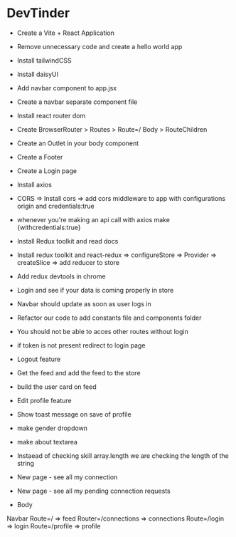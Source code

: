 
# DevTinder

- Create a Vite + React Application
- Remove unnecessary code and create a hello world app
- Install tailwindCSS
- Install daisyUI
- Add navbar component to app.jsx
- Create a navbar separate component file
- Install react router dom
- Create BrowserRouter > Routes > Route=/ Body > RouteChildren
- Create an Outlet in your body component
- Create a Footer
- Create a Login page 
- Install axios
- CORS => Install cors => add cors middleware to app with configurations origin and credentials:true 
- whenever you're making an api call with axios make {withcredentials:true}
- Install Redux toolkit and read docs
- Install redux toolkit and react-redux => configureStore => Provider => createSlice => add reducer to store
- Add redux devtools in chrome
- Login and see if your data is coming properly in store
- Navbar should update as soon as user logs in 
- Refactor our code to add constants file and components folder
- You should not be able to acces other routes without login
- if token is not present redirect to login page
- Logout feature
- Get the feed and add the feed to the store
- build the user card on feed
- Edit profile feature
- Show toast message on save of profile
- make gender dropdown
- make about textarea
- Instaead of checking skill array.length we are checking the length of the string
- New page - see all my connection
- New page - see all my pending connection requests






- Body

Navbar
Route=/ => feed
Router=/connections => connections
Route=/login => login
Route=/profile => profile